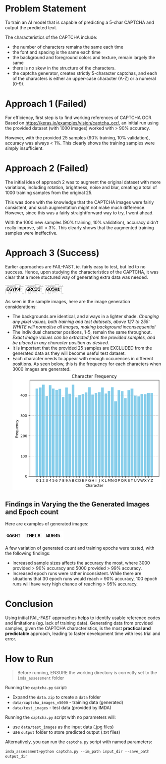 # Problem Statement
To train an AI model that is capable of predicting a 5-char CAPTCHA and output the predicted text.

The characteristics of the CAPTCHA include:
- the number of characters remains the same each time  
- the font and spacing is the same each time  
- the background and foreground colors and texture, remain largely the same
- there is no skew in the structure of the characters.  
- the captcha generator, creates strictly 5-character captchas, and each of the characters is either an upper-case character (A-Z) or a numeral (0-9).

# Approach 1 (Failed)
For efficiency, first step is to find working references of CAPTCHA OCR.
Based on https://keras.io/examples/vision/captcha_ocr/, an initial run using the provided dataset (with 1000 images) worked with > 90% accuracy.

However, with the provided 25 samples (90% training, 10% validation), accuracy was always < 1%. This clearly shows the training samples were simply insufficient.

# Approach 2 (Failed)
The initial idea of approach 2 was to augment the original dataset with more variations, including rotation, brightness, noise and blur, creating a total of 1000 training samples from the original 25.

This was done with the knowledge that the CAPTCHA images were fairly consistent, and such augmentation might not make much difference. However, since this was a fairly straightforward way to try, I went ahead.

With the 1000 new samples (90% training, 10% validation), accuracy didn't really improve, still < 3%. This clearly shows that the augmented training samples were ineffective.

# Approach 3 (Success)
Earlier approaches are FAIL-FAST, ie. fairly easy to test, but led to no success. Hence, upon studying the characteristics of the CAPTCHA, it was clear that a more stuctured way of generating extra data was needed.

![alt text](res/input00.jpg) ![alt text](res/input01.jpg) ![alt text](res/input02.jpg)

As seen in the sample images, here are the image generation considerations:
- The backgrounds are identical, and always in a lighter shade. *Changing any pixel values, both training and test datasets, above 127 to 255: WHITE will normalise all images, making background inconsequential*
- The individual character positions, 1-5, remain the same throughout. *Exact image values can be extracted from the provided samples, and be placed in any character position as desired.*
- It is important that the provided 25 samples are EXCLUDED from the generated data as they will become useful test dataset.
- Each character needs to appear with enough occurences in different positions. As seen below, this is the frequency for each characters when 3000 images are generated.
![alt text](res/freq_3000.png)

## Findings in Varying the the Generated Images and Epoch count
Here are examples of generated images:

![alt text](res/0A6HI.jpg) ![alt text](res/INEL8.jpg) ![alt text](res/WUH45.jpg)

A few variation of generated count and training epochs were tested, with the following findings:
* Increased sample sizes affects the accuracy the most, where 3000 provided > 90% accuracy and 5000 provided > 99% accuracy.
* Increased epoch runs were rather inconsistent. While there are situations that 30 epoch runs would reach > 90% accuracy, 100 epoch runs will have very high chance of reaching > 95% accuracy.

# Conclusion
Using initial FAIL-FAST approaches helps to identify usable reference codes and limitations (eg. lack of training data). Generating data from provided samples, given the CAPTCHA characteristics, is the most **practical and predictable** approach, leading to faster development time with less trial and error.

# How to Run
> Before running, ENSURE the working directory is correctly set to the `imda_assessment` folder

Running the `captcha.py` script:
* Expand the `data.zip` to create a `data` folder
* `data/captcha_images_v5000` - training data (generated)
* `data/test_images` - test data (provided by IMDA)

Running the `captcha.py` script with no parameters will:
* use `data/test_images` as the input data (.jpg files)
* use `output` folder to store predicted output (.txt files)

Alternatively, you can run the `captcha.py` script with named parameters:
```
imda_assessment>python captcha.py --im_path input_dir --save_path output_dir
```